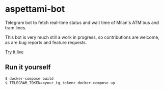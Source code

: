 # aspettami-bot

Telegram bot to fetch real-time status and wait time
of Milan's ATM bus and tram lines.

This bot is very much still a work in progress, so
contributions are welcome, as are bug reports and
feature requests.

[Try it live](https://t.me/aspettaMI_bot)

## Run it yourself

```shell
$ docker-compose build
$ TELEGRAM_TOKEN=<your_tg_token> docker-compose up
```
